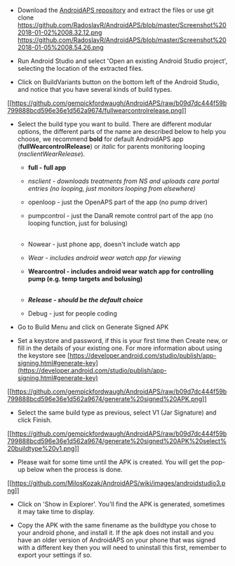 * Download the [AndroidAPS repository](https://github.com/MilosKozak/AndroidAPS) and extract the files or use git clone
https://github.com/RadoslavR/AndroidAPS/blob/master/Screenshot%202018-01-02%2008.32.12.png
https://github.com/RadoslavR/AndroidAPS/blob/master/Screenshot%202018-01-05%2008.54.26.png


* Run Android Studio and select 'Open an existing Android Studio project', selecting the location of the extracted files.

* Click on BuildVariants button on the bottom left of the Android Studio, and notice that you have several kinds of build types.


[[https://github.com/gempickfordwaugh/AndroidAPS/raw/b09d7dc444f59b799888bcd596e36e1d562a9674/fullwearcontrolrelease.png]] 

* Select the build type you want to build. There are different modular options, the different parts of the name are described below to help you choose, we recommend **bold** for default AndroidAPS app (**fullWearcontrolRelease**) or _italic_ for parents monitoring looping (_nsclientWearRelease_).
    * **full - full app**
    * _nsclient - downloads treatments from NS and uploads care portal entries (no looping, just monitors looping from elsewhere)_
    * openloop - just the OpenAPS part of the app (no pump driver)
    * pumpcontrol - just the DanaR remote control part of the app (no looping function, just for bolusing)<br><br>

    * Nowear - just phone app, doesn't include watch app
    * _Wear - includes android wear watch app for viewing_
    * **Wearcontrol - includes android wear watch app for controlling pump (e.g. temp targets and bolusing)**<br><br>

    * _**Release - should be the default choice**_
    * Debug - just for people coding

* Go to Build Menu and click on Generate Signed APK

* Set a keystore and password, if this is your first time then Create new, or fill in the details of your existing one.  For more information about using the keystore see [https://developer.android.com/studio/publish/app-signing.html#generate-key](https://developer.android.com/studio/publish/app-signing.html#generate-key)

[[https://github.com/gempickfordwaugh/AndroidAPS/raw/b09d7dc444f59b799888bcd596e36e1d562a9674/generate%20signed%20APK.png]]

*   Select the same build type as previous, select V1 (Jar Signature) and click Finish. 

[[https://github.com/gempickfordwaugh/AndroidAPS/raw/b09d7dc444f59b799888bcd596e36e1d562a9674/generate%20signed%20APK%20select%20buildtype%20v1.png]]

* Please wait for some time until the APK is created. You will get the pop-up below when the process is done.

[[https://github.com/MilosKozak/AndroidAPS/wiki/images/androidstudio3.png]]

* Click on 'Show in Explorer'. You'll find the APK is generated, sometimes it may take time to display.

* Copy the APK with the same finename as the buildtype you chose to your android phone, and install it.  If the apk does not install and you have an older version of AndroidAPS on your phone that was signed with a different key then you will need to uninstall this first, remember to export your settings if so.